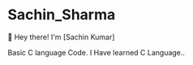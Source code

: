 # Sachin_Sharma
👋 Hey there! I'm [Sachin Kumar] 

  Basic C language Code. I Have learned C Language..
